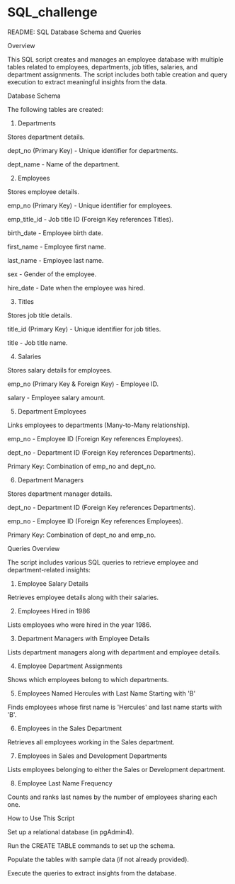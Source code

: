 # SQL_challenge

README: SQL Database Schema and Queries

Overview

This SQL script creates and manages an employee database with multiple tables related to employees, departments, job titles, salaries, and department assignments. The script includes both table creation and query execution to extract meaningful insights from the data.

Database Schema

The following tables are created:

1. Departments

  Stores department details.
  
  dept_no (Primary Key) - Unique identifier for departments.
  
  dept_name - Name of the department.

2. Employees

  Stores employee details.
  
  emp_no (Primary Key) - Unique identifier for employees.
  
  emp_title_id - Job title ID (Foreign Key references Titles).
  
  birth_date - Employee birth date.
  
  first_name - Employee first name.
  
  last_name - Employee last name.
  
  sex - Gender of the employee.
  
  hire_date - Date when the employee was hired.

3. Titles
  
  Stores job title details.
  
  title_id (Primary Key) - Unique identifier for job titles.
  
  title - Job title name.

4. Salaries
  
  Stores salary details for employees.
  
  emp_no (Primary Key & Foreign Key) - Employee ID.
  
  salary - Employee salary amount.

5. Department Employees

  Links employees to departments (Many-to-Many relationship).
  
  emp_no - Employee ID (Foreign Key references Employees).
  
  dept_no - Department ID (Foreign Key references Departments).
  
  Primary Key: Combination of emp_no and dept_no.

6. Department Managers

  Stores department manager details.
  
  dept_no - Department ID (Foreign Key references Departments).
  
  emp_no - Employee ID (Foreign Key references Employees).
  
  Primary Key: Combination of dept_no and emp_no.

Queries Overview

The script includes various SQL queries to retrieve employee and department-related insights:

1. Employee Salary Details

  Retrieves employee details along with their salaries.

2. Employees Hired in 1986

  Lists employees who were hired in the year 1986.

3. Department Managers with Employee Details

  Lists department managers along with department and employee details.

4. Employee Department Assignments

  Shows which employees belong to which departments.

5. Employees Named Hercules with Last Name Starting with 'B'

  Finds employees whose first name is 'Hercules' and last name starts with 'B'.

6. Employees in the Sales Department

  Retrieves all employees working in the Sales department.

7. Employees in Sales and Development Departments

  Lists employees belonging to either the Sales or Development department.

8. Employee Last Name Frequency

  Counts and ranks last names by the number of employees sharing each one.

How to Use This Script

  Set up a relational database (in pgAdmin4).

  Run the CREATE TABLE commands to set up the schema.
  
  Populate the tables with sample data (if not already provided).
  
  Execute the queries to extract insights from the database.
